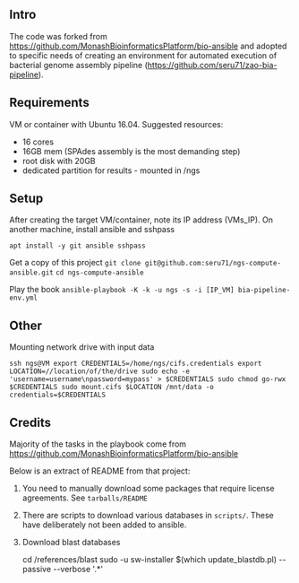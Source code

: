 Intro
--
The code was forked from https://github.com/MonashBioinformaticsPlatform/bio-ansible and adopted to specific needs of creating an environment 
for automated execution of bacterial genome assembly pipeline (https://github.com/seru71/zao-bia-pipeline).


Requirements
--

VM or container with Ubuntu 16.04. 
Suggested resources: 

 - 16 cores
 - 16GB mem (SPAdes assembly is the most demanding step) 
 - root disk with 20GB
 - dedicated partition for results - mounted in /ngs


Setup
--

After creating the target VM/container, note its IP address (VMs_IP).
On another machine, install ansible and sshpass

`apt install -y git ansible sshpass`

Get a copy of this project
`git clone git@github.com:seru71/ngs-compute-ansible.git`
`cd ngs-compute-ansible`

Play the book
`ansible-playbook -K -k -u ngs -s -i [IP_VM] bia-pipeline-env.yml`

Other
--

Mounting network drive with input data

`ssh ngs@VM
export CREDENTIALS=/home/ngs/cifs.credentials
export LOCATION=//location/of/the/drive
sudo echo -e 'username=username\npassword=mypass' > $CREDENTIALS
sudo chmod go-rwx $CREDENTIALS
sudo mount.cifs $LOCATION /mnt/data -o credentials=$CREDENTIALS`



Credits
--

Majority of the tasks in the playbook come from https://github.com/MonashBioinformaticsPlatform/bio-ansible

Below is an extract of README from that project:
   
 1. You need to manually download some packages that require license agreements.  See `tarballs/README`

 2. There are scripts to download various databases in `scripts/`. These have deliberately not been added to ansible.

 3. Download blast databases

    cd /references/blast
    sudo -u sw-installer $(which update_blastdb.pl) --passive --verbose '.*'


